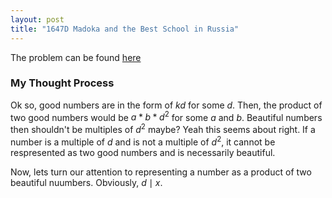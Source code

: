 ```yaml
---
layout: post
title: "1647D Madoka and the Best School in Russia"
---
```

The problem can be found [here](https://codeforces.com/problemset/problem/1647/D)

### My Thought Process 
Ok so, good numbers are in the form of $kd$ for some $d$. Then, the product of two good numbers would be $a * b * d^2$ for some $a$ and $b$. Beautiful numbers then shouldn't be multiples of $d^2$ maybe? Yeah this seems about right. If a number is a multiple of $d$ and is not a multiple of $d^2$, it cannot be respresented as two good numbers and is necessarily beautiful.

Now, lets turn our attention to representing a number as a product of two beautiful nuumbers. Obviously, $d \mid x$.